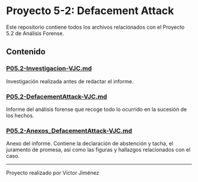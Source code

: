 # Proyecto 5-2: Defacement Attack

Este repositorio contiene todos los archivos relacionados con el Proyecto 5.2 de Análisis Forense.

## Contenido

### [P05.2-Investigacion-VJC.md](./P05.2-Investigacion-VJC.md.md)

Investigación realizada antes de redactar el informe.

### [P05.2-DefacementAttack-VJC.md](P05.2-DefacementAttack-VJC.md)

Informe del análisis forense que recoge todo lo ocurrido en la sucesión de los hechos.

### [P05.2-Anexos_DefacementAttack-VJC.md](P05.2-Anexos_DefacementAttack-VJC.md)

Anexo del informe. Contiene la declaración de abstención y tacha, el juramento de promesa, así como las figuras y hallazgos relacionados con el caso.

---

Proyecto realizado por Víctor Jiménez
